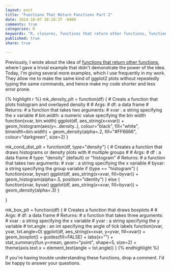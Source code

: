 ```yaml
---
layout: post
title: "Functions That Return Functions Part 2"
date: 2014-10-07 18:10:37 -0400
comments: true
categories: R
keywords: "R, closures, functions that return other functions, function factory"
published: true
share: true

---
```

Previously, I wrote about the idea of [functions that return other functions](http://gmlang.com/r/functions-that-return-functions/), where I gave a trivial example that didn't demonstrate the power of the idea. Today, I'm giving several more examples, which I use frequently in my work. They allow me to make the same kind of ggplot2 plots without repeatedly typing the same commands, and hence make my code shorter and less error prone. 


{% highlight r %}
mk_density_plt = function(df) {
        # Creats a function that plots histogram and overlayed density 
        # 
        # Args:
        #       df: a data frame
        # Returns:
        #       a function that takes two arguments:
        #               xvar     : a string specifying the x variable
        #               bin.width: a numeric value specifying the bin width
        function(xvar, bin.width)
                ggplot(df, aes_string(x=xvar)) + 
                geom_histogram(aes(y=..density..), colour="black", 
                               fill="white", binwidth=bin.width) +
                geom_density(alpha=.2, fill="#FF6666", 
                             colour="darkgreen", size=2)
}

mk_cond_dist_plt = function(df, type="density") {
        # Creates a function that draws histograms or density plots with
        # multiple groups
        #
        # Args:
        #       df  : a data frame
        #       type: "density" (default) or "histogram"
        # Returns:
        #       a function that takes two arguments:
        #               xvar : a string specifying the x variable
        #               byvar: a string specifying the group variable
        if (type == "histogram") {
                function(xvar, byvar)
                        ggplot(df, aes_string(x=xvar, fill=byvar)) + 
                        geom_histogram(alpha=.5, position="identity")
        } else {       
                function(xvar, byvar)
                        ggplot(df, aes_string(x=xvar, fill=byvar)) + 
                        geom_density(alpha=.3)
        }
        
}

mk_box_plt = function(df) {
        # Creates a function that draws boxplots
        #
        # Args:
        #       df: a data frame
        # Returns:
        #       a function that takes three arguments:
        #               xvar      : a string specifying the x variable
        #               yvar      : a string specifying the y variable
        #               txt.angle : an int specifying the angle of tick labels
        function(xvar, yvar, txt.angle=0)
                ggplot(df, aes_string(x=xvar, y=yvar, fill=xvar)) + 
                geom_boxplot() + guides(fill=FALSE) + labs(x="") +
                stat_summary(fun.y=mean, geom="point", shape=5, size=2) +
                theme(axis.text.x = element_text(angle = txt.angle))
}
{% endhighlight %}

If you're having trouble understanding these functions, drop a comment. I'd be happy to answer your questions.
